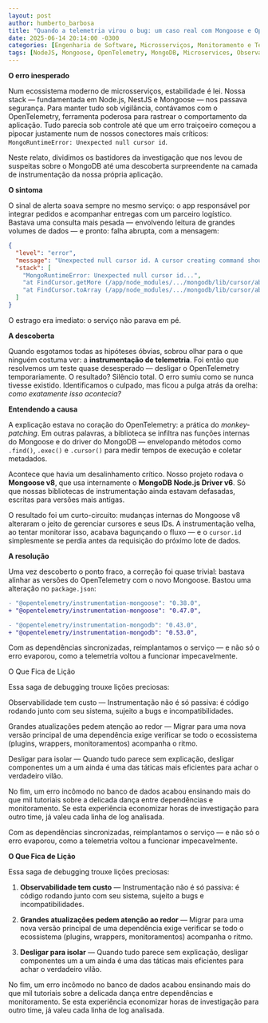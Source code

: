 ```yaml
---
layout: post
author: humberto_barbosa
title: "Quando a telemetria virou o bug: um caso real com Mongoose e OpenTelemetry"
date: 2025-06-14 20:14:00 -0300
categories: [Engenharia de Software, Microsserviços, Monitoramento e Telemetria, Resolução de Problemas, Boas Práticas em Desenvolvimento, Integrações de Sistemas, Lições Aprendidas, Cultura DevOps, Casos Reais de Debug]
tags: [NodeJS, Mongoose, OpenTelemetry, MongoDB, Microservices, Observability, Debugging, Software Engineering, DevOps, Backend, Cloud, Instrumentation, API Integration, Developer Experience, Production Issues]
---
```


**O erro inesperado**

Num ecossistema moderno de microsserviços, estabilidade é lei. Nossa stack — fundamentada em Node.js, NestJS e Mongoose — nos passava segurança. Para manter tudo sob vigilância, contávamos com o OpenTelemetry, ferramenta poderosa para rastrear o comportamento da aplicação. Tudo parecia sob controle até que um erro traiçoeiro começou a pipocar justamente num de nossos conectores mais críticos: `MongoRuntimeError: Unexpected null cursor id`.

Neste relato, dividimos os bastidores da investigação que nos levou de suspeitas sobre o MongoDB até uma descoberta surpreendente na camada de instrumentação da nossa própria aplicação.

**O sintoma**

O sinal de alerta soava sempre no mesmo serviço: o app responsável por integrar pedidos e acompanhar entregas com um parceiro logístico. Bastava uma consulta mais pesada — envolvendo leitura de grandes volumes de dados — e pronto: falha abrupta, com a mensagem:

```json
{
  "level": "error",
  "message": "Unexpected null cursor id. A cursor creating command should have set this",
  "stack": [
    "MongoRuntimeError: Unexpected null cursor id...",
    "at FindCursor.getMore (/app/node_modules/.../mongodb/lib/cursor/abstract_cursor.js:605:19)",
    "at FindCursor.toArray (/app/node_modules/.../mongodb/lib/cursor/abstract_cursor.js:427:26)"
  ]
}
```

O estrago era imediato: o serviço não parava em pé.

**A descoberta**

Quando esgotamos todas as hipóteses óbvias, sobrou olhar para o que ninguém costuma ver: a **instrumentação de telemetria**. Foi então que resolvemos um teste quase desesperado — desligar o OpenTelemetry temporariamente. O resultado? Silêncio total. O erro sumiu como se nunca tivesse existido. Identificamos o culpado, mas ficou a pulga atrás da orelha: _como exatamente isso acontecia?_

**Entendendo a causa**

A explicação estava no coração do OpenTelemetry: a prática do _monkey-patching_. Em outras palavras, a biblioteca se infiltra nas funções internas do Mongoose e do driver do MongoDB — envelopando métodos como `.find()`, `.exec()` e `.cursor()` para medir tempos de execução e coletar metadados.

Acontece que havia um desalinhamento crítico. Nosso projeto rodava o **Mongoose v8**, que usa internamente o **MongoDB Node.js Driver v6**. Só que nossas bibliotecas de instrumentação ainda estavam defasadas, escritas para versões mais antigas.

O resultado foi um curto-circuito: mudanças internas do Mongoose v8 alteraram o jeito de gerenciar cursores e seus IDs. A instrumentação velha, ao tentar monitorar isso, acabava bagunçando o fluxo — e o `cursor.id` simplesmente se perdia antes da requisição do próximo lote de dados.

**A resolução**

Uma vez descoberto o ponto fraco, a correção foi quase trivial: bastava alinhar as versões do OpenTelemetry com o novo Mongoose. Bastou uma alteração no `package.json`:

```diff
- "@opentelemetry/instrumentation-mongoose": "0.38.0",
+ "@opentelemetry/instrumentation-mongoose": "0.47.0",

- "@opentelemetry/instrumentation-mongodb": "0.43.0",
+ "@opentelemetry/instrumentation-mongodb": "0.53.0",
```

Com as dependências sincronizadas, reimplantamos o serviço — e não só o erro evaporou, como a telemetria voltou a funcionar impecavelmente.

O Que Fica de Lição

Essa saga de debugging trouxe lições preciosas:

Observabilidade tem custo — Instrumentação não é só passiva: é código rodando junto com seu sistema, sujeito a bugs e incompatibilidades.

Grandes atualizações pedem atenção ao redor — Migrar para uma nova versão principal de uma dependência exige verificar se todo o ecossistema (plugins, wrappers, monitoramentos) acompanha o ritmo.

Desligar para isolar — Quando tudo parece sem explicação, desligar componentes um a um ainda é uma das táticas mais eficientes para achar o verdadeiro vilão.

No fim, um erro incômodo no banco de dados acabou ensinando mais do que mil tutoriais sobre a delicada dança entre dependências e monitoramento. Se esta experiência economizar horas de investigação para outro time, já valeu cada linha de log analisada.

Com as dependências sincronizadas, reimplantamos o serviço — e não só o erro evaporou, como a telemetria voltou a funcionar impecavelmente.

**O Que Fica de Lição**

Essa saga de debugging trouxe lições preciosas:

1. **Observabilidade tem custo** — Instrumentação não é só passiva: é código rodando junto com seu sistema, sujeito a bugs e incompatibilidades.

2. **Grandes atualizações pedem atenção ao redor** — Migrar para uma nova versão principal de uma dependência exige verificar se todo o ecossistema (plugins, wrappers, monitoramentos) acompanha o ritmo.

3. **Desligar para isolar** — Quando tudo parece sem explicação, desligar componentes um a um ainda é uma das táticas mais eficientes para achar o verdadeiro vilão.


No fim, um erro incômodo no banco de dados acabou ensinando mais do que mil tutoriais sobre a delicada dança entre dependências e monitoramento. Se esta experiência economizar horas de investigação para outro time, já valeu cada linha de log analisada.
